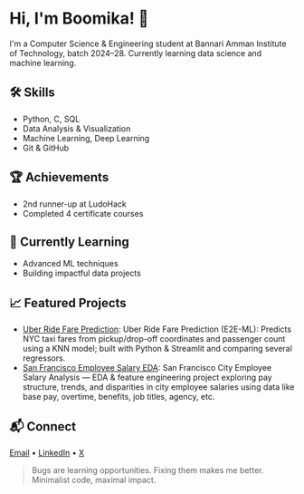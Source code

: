 # Hi, I'm Boomika! 👋

I'm a Computer Science & Engineering student at Bannari Amman Institute of Technology, batch 2024–28. Currently learning  data science and machine learning.

## 🛠 Skills
- Python, C, SQL
- Data Analysis & Visualization
- Machine Learning, Deep Learning
- Git & GitHub

## 🏆 Achievements
- 2nd runner-up at LudoHack
- Completed 4 certificate courses

## 🌱 Currently Learning
- Advanced ML techniques
- Building impactful data projects

## 📈 Featured Projects
- [Uber Ride Fare Prediction](https://github.com/boomiikas/Uber-Ride-Fare-Prediction---E2E-ML-): Uber Ride Fare Prediction (E2E-ML): Predicts NYC taxi fares from pickup/drop-off coordinates and passenger count using a KNN model; built with Python & Streamlit and comparing several regressors.
- [San Francisco Employee Salary EDA](https://github.com/boomiikas/San-Francisco-city-employee-salary-Analysis-by-EDA-and-Feature-Engineering): San Francisco City Employee Salary Analysis — EDA & feature engineering project exploring pay structure, trends, and disparities in city employee salaries using data like base pay, overtime, benefits, job titles, agency, etc.

## 📬 Connect
[Email](mailto:boomikas2007@gmail.com) • [LinkedIn](https://linkedin.com/in//boomika-s-981b55311) • [X](https://x.com/boomiikas)

> Bugs are learning opportunities. Fixing them makes me better. Minimalist code, maximal impact.

